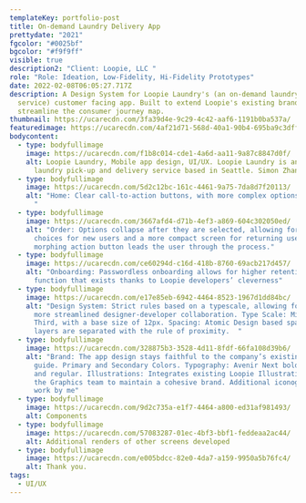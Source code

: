 ```yaml
---
templateKey: portfolio-post
title: On-demand Laundry Delivery App
prettydate: "2021"
fgcolor: "#0025bf"
bgcolor: "#f9f9ff"
visible: true
description2: "Client: Loopie, LLC "
role: "Role: Ideation, Low-Fidelity, Hi-Fidelity Prototypes"
date: 2022-02-08T06:05:27.717Z
description: A Design System for Loopie Laundry's (an on-demand laundry delivery
  service) customer facing app. Built to extend Loopie's existing brand and
  streamline the consumer journey map.
thumbnail: https://ucarecdn.com/3fa39d4e-9c29-4c42-aaf6-1191b0ba537a/
featuredimage: https://ucarecdn.com/4af21d71-568d-40a1-90b4-695ba9c3dff0/
bodycontent:
  - type: bodyfullimage
    image: https://ucarecdn.com/f1b8c014-cde1-4a6d-aa11-9a87c8847d0f/
    alt: Loopie Laundry, Mobile app design, UI/UX. Loopie Laundry is an on-demand
      laundry pick-up and delivery service based in Seattle. Simon Zhang 2021
  - type: bodyfullimage
    image: https://ucarecdn.com/5d2c12bc-161c-4461-9a75-7da8d7f20113/
    alt: "Home: Clear call-to-action buttons, with more complex options hidden away.
      "
  - type: bodyfullimage
    image: https://ucarecdn.com/3667afd4-d71b-4ef3-a869-604c302050ed/
    alt: "Order: Options collapse after they are selected, allowing for descriptive
      choices for new users and a more compact screen for returning users. A
      morphing action button leads the user through the process."
  - type: bodyfullimage
    image: https://ucarecdn.com/ce60294d-c16d-418b-8760-69acb217d457/
    alt: "Onboarding: Passwordless onboarding allows for higher retention rate, a
      function that exists thanks to Loopie developers’ cleverness"
  - type: bodyfullimage
    image: https://ucarecdn.com/e17e85eb-6942-4464-8523-1967d1dd84bc/
    alt: "Design System: Strict rules based on a typescale, allowing for faster and
      more streamlined designer-developer collaboration. Type Scale: Minor
      Third, with a base size of 12px. Spacing: Atomic Design based spacing —
      layers are separated with the rule of proximity.  "
  - type: bodyfullimage
    image: https://ucarecdn.com/328875b3-3528-4d11-8fdf-66fa108d39b6/
    alt: "Brand: The app design stays faithful to the company’s existing brand
      guide. Primary and Secondary Colors. Typography: Avenir Next bold, medium,
      and regular. Illustrations: Integrates existing Loopie Illustrations from
      the Graphics team to maintain a cohesive brand. Additional iconography
      work by me"
  - type: bodyfullimage
    image: https://ucarecdn.com/9d2c735a-e1f7-4464-a800-ed31af981493/
    alt: Components
  - type: bodyfullimage
    image: https://ucarecdn.com/57083287-01ec-4bf3-bbf1-feddeaa2ac44/
    alt: Additional renders of other screens developed
  - type: bodyfullimage
    image: https://ucarecdn.com/e005bdcc-82e0-4da7-a159-9950a5b76fc4/
    alt: Thank you.
tags:
  - UI/UX
---
```

